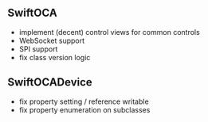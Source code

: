 SwiftOCA
--------

- implement (decent) control views for common controls
- WebSocket support
- SPI support
- fix class version logic

SwiftOCADevice
--------------

- fix property setting / reference writable
- fix property enumeration on subclasses

